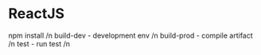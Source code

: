 # ReactJS
 npm install /n
 build-dev - development env /n
 build-prod - compile artifact /n
 test - run test /n
